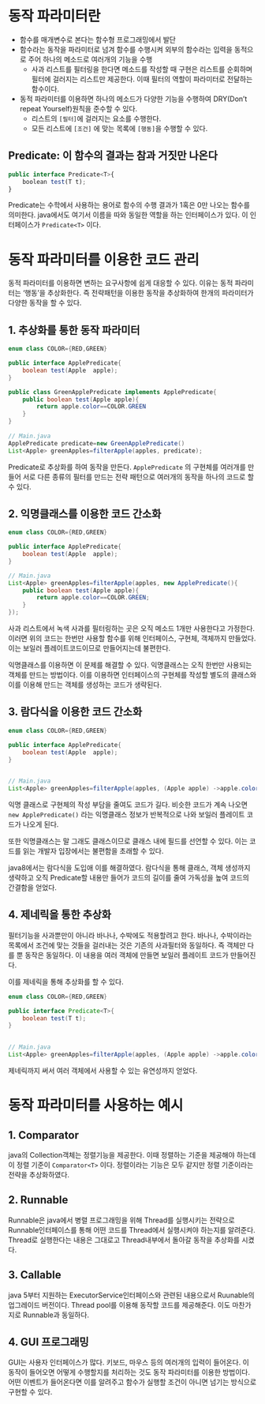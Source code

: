 # 동작 파라미터란

- 함수를 매개변수로 본다는 함수형 프로그래밍에서 발단
- 함수라는 동작을 파라미터로 넘겨 함수를 수행시켜 외부의 함수라는 입력을 동적으로 주어 하나의 메소드로 여러개의 기능을 수행
    - 사과 리스트를 필터링을 한다면 메소드를 작성할 때 구현은 리스트를 순회하며 필터에 걸러지는 리스트만 제공한다. 이때 필터의 역할이 파라미터로 전달하는 함수이다.
- 동적 파라미터를 이용하면 하나의 메소드가 다양한 기능을 수행하여 DRY(Don’t repeat Yourself)원칙을 준수할 수 있다.
    - 리스트의 `[필터]`에 걸러지는 요소를 수행한다.
    - 모든 리스트에 `[조건]` 에 맞는 목록에 `[행동]`을 수행할 수 있다.

## Predicate: 이 함수의 결과는 참과 거짓만 나온다

```jsx
public interface Predicate<T>{
	boolean test(T t);
}
```

Predicate는 수학에서 사용하는 용어로 함수의 수행 결과가 1혹은 0만 나오는 함수를 의미한다. java에서도 여기서 이름을 따와 동일한 역할을 하는 인터페이스가 있다. 이 인터페이스가 `Predicate<T>` 이다.

# 동작 파라미터를 이용한 코드 관리

동적 파라미터를 이용하면 변하는 요구사항에 쉽게 대응할 수 있다. 이유는 동적 파라미터는 ‘행동’을 추상화한다. 즉 전략패턴을 이용한 동작을 추상화하여 한개의 파라미터가 다양한 동작을 할 수 있다.

## 1. 추상화를 통한 동작 파라미터

```java
enum class COLOR={RED,GREEN}

public interface ApplePredicate{
	boolean test(Apple  apple);
}

public class GreenApplePredicate implements ApplePredicate{
	public boolean test(Apple apple){
		return apple.color==COLOR.GREEN
	}
}
 
// Main.java
ApplePredicate predicate=new GreenApplePredicate()
List<Apple> greenApples=filterApple(apples, predicate);

```

Predicate로 추상화를 하여 동작을 만든다. `ApplePredicate` 의 구현체를 여러개를 만들어 서로 다른 종류의 필터를 만드는 전략 패턴으로 여러개의 동작을 하나의 코드로 할 수 있다.

## 2. 익명클래스를 이용한 코드 간소화

```java
enum class COLOR={RED,GREEN}

public interface ApplePredicate{
	boolean test(Apple  apple);
}

// Main.java
List<Apple> greenApples=filterApple(apples, new ApplePredicate(){
	public boolean test(Apple apple){
		return apple.color==COLOR.GREEN;
	}
});
```

사과 리스트에서 녹색 사과를 필터링하는 곳은 오직 메소드 1개만 사용한다고 가정한다. 이러면 위의 코드는 한번만 사용할 함수를 위해 인터페이스, 구현체, 객체까지 만들었다. 이는 보일러 플레이트코드이므로 만들어지는데 불편한다.

익명클래스를 이용하면 이 문제를 해결할 수 있다. 익명클래스는 오직 한번만 사용되는 객체를 만드는 방법이다. 이를 이용하면 인터페이스의 구현체를 작성할 별도의 클래스와 이를 이용해 만드는 객체를 생성하는 코드가 생략된다.

## 3. 람다식을 이용한 코드 간소화

```java
enum class COLOR={RED,GREEN}

public interface ApplePredicate{
	boolean test(Apple  apple);
}

 
// Main.java
List<Apple> greenApples=filterApple(apples, (Apple apple) ->apple.color==COLOR.GREEN);
```

익명 클래스로 구현체의 작성 부담을 줄여도 코드가 길다. 비슷한 코드가 계속 나오면 `new ApplePredicate()` 라는 익명클래스 정보가 반복적으로 나와 보일러 플레이트 코드가 나오게 된다.

또한 익명클래스는 말 그래도 클래스이므로 클래스 내에 필드를 선언할 수 있다. 이는 코드를 읽는 개발자 입장에서는 불편함을 초래할 수 있다.

java8에서는 람다식을 도입애 이를 해결하였다. 람다식을 통해 클래스, 객체 생성까지 생략하고 오직 Predicate할 내용만 들어가 코드의 길이를 줄여 가독성을 높여 코드의 간결함을 얻었다.

## 4. 제네릭을 통한 추상화

필터기능을 사과뿐만이 아니라 바나나, 수박에도 적용할려고 한다. 바나나, 수박이라는 목록에서 조건에 맞는 것들을 걸러내는 것은 기존의 사과필터와 동일하다. 즉 객체만 다를 뿐 동작은 동일하다. 이 내용을 여러 객체에 만들면 보일러 플레이트 코드가 만들어진다.

이를 제네릭을 통해 추상화를 할 수 있다.

```java
enum class COLOR={RED,GREEN}

public interface Predicate<T>{
	boolean test(T t);
}

 
// Main.java
List<Apple> greenApples=filterApple(apples, (Apple apple) ->apple.color==COLOR.GREEN);
```

제네릭까지 써서 여러 객체에서 사용할 수 있는 유연성까지 얻었다.

# 동작 파라미터를 사용하는 예시

## 1. Comparator<T>

java의 Collection객체는 정렬기능을 제공한다. 이때 정렬하는 기준을 제공해야 하는데 이 정렬 기준이 `Comparator<T>` 이다. 정렬이라는 기능은 모두 같지만 정렬 기준이라는 전략을 추상화하였다.

## 2. Runnable

Runnable은 java에서 병렬 프로그래밍을 위해 Thread를 실행시키는 전략으로 Runnable인터페이스를 통해 어떤 코드를 Thread에서 실행시켜야 하는지를 알려준다. Thread로 실행한다는 내용은 그대로고 Thread내부에서 돌아갈 동작을 추상화를 시켰다.

## 3. Callable<T>

java 5부터 지원하는 ExecutorService인터페이스와 관련된 내용으로서 Ruunable의 업그레이드 버전이다. Thread pool를 이용해 동작할 코드를 제공해준다. 이도 마찬가지로 Runnable과 동일하다.

## 4. GUI 프로그래밍

GUI는 사용자 인터페이스가 많다. 키보드, 마우스 등의 여러개의 입력이 들어온다. 이 동작이 들어오면 어떻게 수행할지를 처리하는 것도 동작 파라미터를 이용한 방법이다. 어떤 이벤트가 들어온다면 이를 알려주고 함수가 실행할 조건이 아니면 넘기는 방식으로 구현할 수 있다.